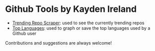 # Github Tools by Kayden Ireland

- [Trending Repo Scraper](trending_repos/README.md): used to see the currently trending repos
- [Top Languages](top_langs/README.md): used to graph or save the top languages used by a Github user

Contributions and suggestions are always welcome!
